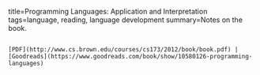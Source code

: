 title=Programming Languages: Application and Interpretation
tags=language, reading, language development
summary=Notes on the book.
~~~~~~

[PDF](http://www.cs.brown.edu/courses/cs173/2012/book/book.pdf) | [Goodreads](https://www.goodreads.com/book/show/10580126-programming-languages)

